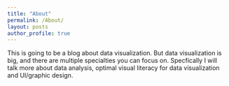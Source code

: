 ```yaml
---
title: "About"
permalink: /About/
layout: posts
author_profile: true
---
```


This is going to be a blog about data visualization. But data visualization is big, and there are multiple specialties you can focus on. Specfically I will talk more about data analysis, optimal visual literacy for data visualization and UI/graphic design.